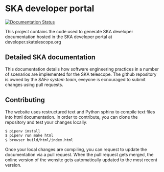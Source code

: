 # SKA developer portal

[![Documentation Status](https://readthedocs.org/projects/developerskatelescopeorg/badge/)](https://developer.skatelescope.org)

This project contains the code used to generate SKA
developer documentation hosted in the SKA developer
portal at developer.skatelescope.org

## Detailed SKA documentation

This documentation details how software engineering practices in a number of
scenarios are implemented for the SKA telescope. The github repository is
owned by the *SAFe system team*, eveyone is ecnouraged to submit changes using
pull requests.

## Contributing

The website uses restructured text and Python sphinx to compile
text files into html documentation. In order to contribute, you can
clone the repository and test your changes locally:

```bash
$ pipenv install
$ pipenv run make html
$ browser build/html/index.html
```

Once your local changes are compiling, you can request to update the documentation
via a pull request.
When the pull request gets merged, the online version of the wensite gets
automatically updated to the most recent version.
